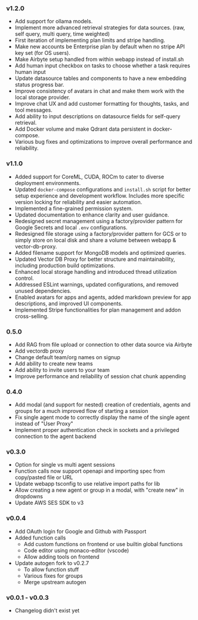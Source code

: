 ### v1.2.0
 - Add support for ollama models.
 - Implement more advanced retrieval strategies for data sources. (raw, self query, multi query, time weighted)
 - First iteration of implementing plan limits and stripe handling.
 - Make new accounts be Enterprise plan by default when no stripe API key set (for OS users).
 - Make Airbyte setup handled from within webapp instead of install.sh
 - Add human input checkbox on tasks to choose whether a task requires human input
 - Update datasource tables and components to have a new embedding status progress bar.
 - Improve consistency of avatars in chat and make them work with the local storage provider.
 - Improve chat UX and add customer formatting for thoughts, tasks, and tool messages.
 - Add ability to input descriptions on datasource fields for self-query retrieval.
 - Add Docker volume and make Qdrant data persistent in docker-compose.
 - Various bug fixes and optimizations to improve overall performance and reliability.

### v1.1.0
 - Added support for CoreML, CUDA, ROCm to cater to diverse deployment environments.
 - Updated `docker-compose` configurations and `install.sh` script for better setup experience and development workflow. Includes more specific version locking for reliability and easier automation.
 - Implemented a fine-grained permission system.
 - Updated documentation to enhance clarity and user guidance.
 - Redesigned secret management using a factory/provider pattern for Google Secrets and local `.env` configurations.
 - Redesigned file storage using a factory/provider pattern for GCS or to simply store on local disk and share a volume between webapp & vector-db-proxy.
 - Added filename support for MongoDB models and optimized queries.
 - Updated Vector DB Proxy for better structure and maintainability, including production build optimizations.
 - Enhanced local storage handling and introduced thread utilization control.
 - Addressed ESLint warnings, updated configurations, and removed unused dependencies.
 - Enabled avatars for apps and agents, added markdown preview for app descriptions, and improved UI components.
 - Implemented Stripe functionalities for plan management and addon cross-selling.

### 0.5.0
 - Add RAG from file upload or connection to other data source via Airbyte
 - Add vectordb proxy
 - Change default team/org names on signup
 - Add ability to create new teams
 - Add ability to invite users to your team
 - Improve performance and reliability of session chat chunk appending

### 0.4.0
 - Add modal (and support for nested) creation of credentials, agents and groups for a much improved flow of starting a session
 - Fix single agent mode to correctly display the name of the single agent instead of "User Proxy"
 - Implement proper authentication check in sockets and a privileged connection to the agent backend

### v0.3.0
 - Option for single vs multi agent sessions
 - Function calls now support openapi and importing spec from copy/pasted file or URL
 - Update webapp tsconfig to use relative import paths for lib
 - Allow creating a new agent or group in a modal, with "create new" in dropdowns
 - Update AWS SES SDK to v3

### v0.0.4
 - Add OAuth login for Google and Github with Passport
 - Added function calls
   - Add custom functions on frontend or use builtin global functions
   - Code editor using monaco-editor (vscode)
   - Allow adding tools on frontend
 - Update autogen fork to v0.2.7
   - To allow function stuff
   - Various fixes for groups
   - Merge upstream autogen

### v0.0.1 - v0.0.3
 - Changelog didn't exist yet
